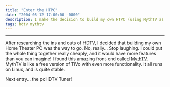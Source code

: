 ```yaml
---
title: "Enter the HTPC"
date: "2004-05-12 17:00:00 -0800"
description: I make the decision to build my own HTPC (using MythTV as the frontend) 
tags: hdtv mythtv
---
```


---
After researching the ins and outs of HDTV, I decided that building my own Home Theater PC was the way to go. No, really... Stop laughing. I could put the whole thing together really cheaply, and it would have more features than you can imagine! I found this amazing front-end called [MythTV](http://www.mythtv.org/). MythTV is like a free version of TiVo with even more functionality. It all runs on Linux, and is quite stable.  
  
Next entry... the pcHDTV Tuner!
